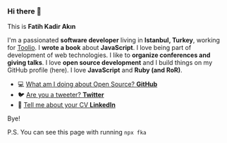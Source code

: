 ### Hi there 👋

This is **Fatih Kadir Akın**

I'm a passionated **software developer** living in **Istanbul, Turkey**, working for [Toolio](https://toolio.com).
I **wrote a book** about **JavaScript**. I love being part of development of web technologies. I like to **organize conferences and giving talks**.
I love **open source development** and I build things on my GitHub profile (here).
I love **JavaScript** and **Ruby (and RoR)**.

- 💻  [What am I doing about Open Source? **GitHub**](https://github.com/f)
- 🐦  [Are you a tweeter? **Twitter**](https://twitter.com/fkadev)
- 🏹  [Tell me about your CV **LinkedIn**](https://linkedin.com/in/fatihkadirakin)

Bye!

P.S. You can see this page with running `npx fka`
